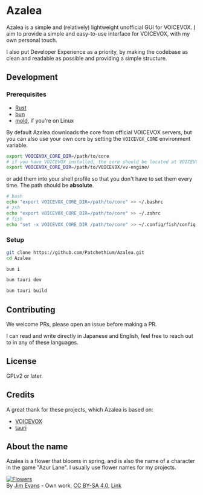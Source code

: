 # Azalea

Azalea is a simple and (relatively) lightweight unofficial GUI for VOICEVOX. [I](https://github.com/Patchethium) aim to provide a simple and easy-to-use interface for VOICEVOX, with my own personal touch.

I also put Developer Experience as a priority, by making the codebase as clean and readable as possible and providing a simple structure.

## Development

### Prerequisites

- [Rust](https://rustup.rs)
- [bun](https://bun.sh)
- [mold](https://github.com/rui314/mold), if you're on Linux

By default Azalea downloads the core from official VOICEVOX servers, but you can also use your own core by setting the `VOICEVOX_CORE` environment variable.

```sh
export VOICEVOX_CORE_DIR=/path/to/core
# if you have VOICEVOX installed, the core should be located at VOICEVOX/vv-engine/
export VOICEVOX_CORE_DIR=/path/to/VOICEVOX/vv-engine/
```

or add them into your shell profile so that you don't have to set them every time. The path should be **absolute**.

```sh
# bash
echo "export VOICEVOX_CORE_DIR=/path/to/core" >> ~/.bashrc
# zsh
echo "export VOICEVOX_CORE_DIR=/path/to/core" >> ~/.zshrc
# fish
echo "set -x VOICEVOX_CORE_DIR /path/to/core" >> ~/.config/fish/config.fish
```

### Setup

```sh
git clone https://github.com/Patchethium/Azalea.git
cd Azalea

bun i

bun tauri dev

bun tauri build
```

## Contributing

We welcome PRs, please open an issue before making a PR.

I can read and write directly in Japanese and English, feel free to reach out to in any of these languages.

## License

GPLv2 or later.

## Credits

A great thank for these projects, which Azalea is based on:

- [VOICEVOX](https://github.com/VOICEVOX/voicevox)
- [tauri](https://github.com/tauri-apps/tauri)

## About the name

Azalea is a flower that blooms in spring, and is also the name of a character in the game "Azur Lane". I usually use flower names for my projects.

<p><a href="https://commons.wikimedia.org/wiki/File:Azalea,_a_member_of_the_genus_Rhododendron.jpg#/media/File:Azalea,_a_member_of_the_genus_Rhododendron.jpg"><img src="https://upload.wikimedia.org/wikipedia/commons/1/17/Azalea%2C_a_member_of_the_genus_Rhododendron.jpg" alt="Flowers"></a><br>By <a href="//commons.wikimedia.org/wiki/User:Jim_Evans" title="User:Jim Evans">Jim Evans</a> - <span class="int-own-work" lang="en">Own work</span>, <a href="https://creativecommons.org/licenses/by-sa/4.0" title="Creative Commons Attribution-Share Alike 4.0">CC BY-SA 4.0</a>, <a href="https://commons.wikimedia.org/w/index.php?curid=56492422">Link</a></p>